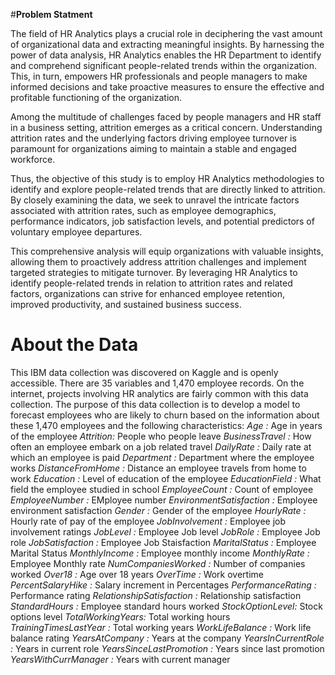 #**Problem Statment**

The field of HR Analytics plays a crucial role in deciphering the vast amount of organizational data and extracting meaningful insights. By harnessing the power of data analysis, HR Analytics enables the HR Department to identify and comprehend significant people-related trends within the organization. This, in turn, empowers HR professionals and people managers to make informed decisions and take proactive measures to ensure the effective and profitable functioning of the organization.

Among the multitude of challenges faced by people managers and HR staff in a business setting, attrition emerges as a critical concern. Understanding attrition rates and the underlying factors driving employee turnover is paramount for organizations aiming to maintain a stable and engaged workforce.

Thus, the objective of this study is to employ HR Analytics methodologies to identify and explore people-related trends that are directly linked to attrition. By closely examining the data, we seek to unravel the intricate factors associated with attrition rates, such as employee demographics, performance indicators, job satisfaction levels, and potential predictors of voluntary employee departures.

This comprehensive analysis will equip organizations with valuable insights, allowing them to proactively address attrition challenges and implement targeted strategies to mitigate turnover. By leveraging HR Analytics to identify people-related trends in relation to attrition rates and related factors, organizations can strive for enhanced employee retention, improved productivity, and sustained business success.

# **About the Data**
This IBM data collection was discovered on Kaggle and is openly accessible. There are 35 variables and 1,470 employee records. On the internet, projects involving HR analytics are fairly common with this data collection. The purpose of this data collection is to develop a model to forecast employees who are likely to churn based on the information about these 1,470 employees and the following characteristics:
*Age :* Age in years of the employee
*Attrition:* People who people leave
*BusinessTravel :* How often an employee embark on a job related travel
*DailyRate :* Daily rate at which an employee is paid
*Department :* Department where the employee works
*DistanceFromHome :* Distance an employee travels from home to work
*Education :* Level of education of the employee
*EducationField :* What field the employee studied in school
*EmployeeCount :* Count of employee
*EmployeeNumber :* EMployee number
*EnvironmentSatisfaction :* Employee environment satisfaction
*Gender :* Gender of the employee
*HourlyRate :* Hourly rate of pay of the employee
*JobInvolvement :* Employee job involvement ratings
*JobLevel :* Employee Job level
*JobRole :* Employee Job role
*JobSatisfaction :* Employee Job Staisfaction
*MaritalStatus :* Employee Marital Status
*MonthlyIncome :* Employee monthly income
*MonthlyRate :* Employee Monthly rate
*NumCompaniesWorked :* Number of companies worked
*Over18 :* Age over 18 years
*OverTime :* Work overtime
*PercentSalaryHike :* Salary increment in Percentages
*PerformanceRating :* Performance rating
*RelationshipSatisfaction :* Relationship satisfaction
*StandardHours :* Employee standard hours worked
*StockOptionLevel:* Stock options level
*TotalWorkingYears:* Total working hours
*TrainingTimesLastYear :* Total working years
*WorkLifeBalance :* Work life balance rating
*YearsAtCompany :* Years at the company
*YearsInCurrentRole :*  Years in current role
*YearsSinceLastPromotion :* Years since last promotion
*YearsWithCurrManager :* Years with current manager
